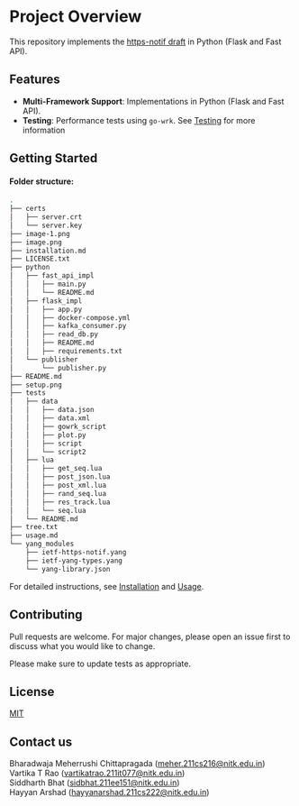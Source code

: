 # Project Overview

This repository implements the [https-notif draft](https://datatracker.ietf.org/doc/draft-ietf-netconf-https-notif/) in Python (Flask and Fast API).

## Features

- **Multi-Framework Support**: Implementations in Python (Flask and Fast API).
- **Testing**: Performance tests using `go-wrk`. See [Testing](tests/README.md) for more information

## Getting Started

#### Folder structure: 

```bash
.
├── certs
│   ├── server.crt
│   └── server.key
├── image-1.png
├── image.png
├── installation.md
├── LICENSE.txt
├── python
│   ├── fast_api_impl
│   │   ├── main.py
│   │   └── README.md
│   ├── flask_impl
│   │   ├── app.py
│   │   ├── docker-compose.yml
│   │   ├── kafka_consumer.py
│   │   ├── read_db.py
│   │   ├── README.md
│   │   ├── requirements.txt
│   └── publisher
│       └── publisher.py
├── README.md
├── setup.png
├── tests
│   ├── data
│   │   ├── data.json
│   │   ├── data.xml
│   │   ├── gowrk_script
│   │   ├── plot.py
│   │   ├── script
│   │   └── script2
│   ├── lua
│   │   ├── get_seq.lua
│   │   ├── post_json.lua
│   │   ├── post_xml.lua
│   │   ├── rand_seq.lua
│   │   ├── res_track.lua
│   │   └── seq.lua
│   └── README.md
├── tree.txt
├── usage.md
└── yang_modules
    ├── ietf-https-notif.yang
    ├── ietf-yang-types.yang
    └── yang-library.json
```

For detailed instructions, see [Installation](installation.md) and [Usage](usage.md).

## Contributing

Pull requests are welcome. For major changes, please open an issue first
to discuss what you would like to change.

Please make sure to update tests as appropriate.


## License

[MIT](https://choosealicense.com/licenses/mit/)

## Contact us 

Bharadwaja Meherrushi Chittapragada (meher.211cs216@nitk.edu.in) <br>
Vartika T Rao (vartikatrao.211it077@nitk.edu.in) <br>
Siddharth Bhat (sidbhat.211ee151@nitk.edu.in) <br>
Hayyan Arshad (hayyanarshad.211cs222@nitk.edu.in) <br>


